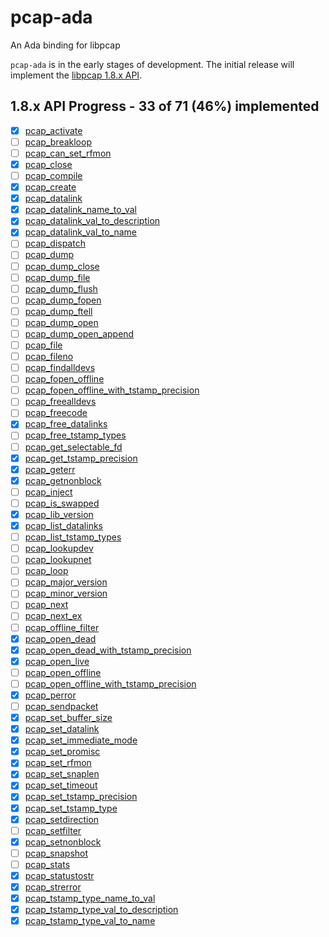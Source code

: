 # pcap-ada
An Ada binding for libpcap

`pcap-ada` is in the early stages of development.
The initial release will implement the [libpcap 1.8.x API](https://www.tcpdump.org/manpages/libpcap-1.8.1/pcap.3pcap.html).

## 1.8.x API Progress - 33 of 71 (46%) implemented

- [x] [pcap_activate](https://www.tcpdump.org/manpages/libpcap-1.8.1/pcap_activate.3pcap.html)
- [ ] [pcap_breakloop](https://www.tcpdump.org/manpages/libpcap-1.8.1/pcap_breakloop.3pcap.html)
- [ ] [pcap_can_set_rfmon](https://www.tcpdump.org/manpages/libpcap-1.8.1/pcap_can_set_rfmon.3pcap.html)
- [x] [pcap_close](https://www.tcpdump.org/manpages/libpcap-1.8.1/pcap_close.3pcap.html)
- [ ] [pcap_compile](https://www.tcpdump.org/manpages/libpcap-1.8.1/pcap_compile.3pcap.html)
- [x] [pcap_create](https://www.tcpdump.org/manpages/libpcap-1.8.1/pcap_create.3pcap.html)
- [x] [pcap_datalink](https://www.tcpdump.org/manpages/libpcap-1.8.1/pcap_datalink.3pcap.html)
- [x] [pcap_datalink_name_to_val](https://www.tcpdump.org/manpages/libpcap-1.8.1/pcap_datalink_name_to_val.3pcap.html)
- [x] [pcap_datalink_val_to_description](https://www.tcpdump.org/manpages/libpcap-1.8.1/pcap_datalink_val_to_name.3pcap.html)
- [x] [pcap_datalink_val_to_name](https://www.tcpdump.org/manpages/libpcap-1.8.1/pcap_datalink_val_to_name.3pcap.html)
- [ ] [pcap_dispatch](https://www.tcpdump.org/manpages/libpcap-1.8.1/pcap_loop.3pcap.html)
- [ ] [pcap_dump](https://www.tcpdump.org/manpages/libpcap-1.8.1/pcap_dump.3pcap.html)
- [ ] [pcap_dump_close](https://www.tcpdump.org/manpages/libpcap-1.8.1/pcap_dump_close.3pcap.html)
- [ ] [pcap_dump_file](https://www.tcpdump.org/manpages/libpcap-1.8.1/pcap_dump_file.3pcap.html)
- [ ] [pcap_dump_flush](https://www.tcpdump.org/manpages/libpcap-1.8.1/pcap_dump_flush.3pcap.html)
- [ ] [pcap_dump_fopen](https://www.tcpdump.org/manpages/libpcap-1.8.1/pcap_dump_open.3pcap.html)
- [ ] [pcap_dump_ftell](https://www.tcpdump.org/manpages/libpcap-1.8.1/pcap_dump_ftell.3pcap.html)
- [ ] [pcap_dump_open](https://www.tcpdump.org/manpages/libpcap-1.8.1/pcap_dump_open.3pcap.html)
- [ ] [pcap_dump_open_append](https://www.tcpdump.org/manpages/libpcap-1.8.1/pcap_dump_open.3pcap.html)
- [ ] [pcap_file](https://www.tcpdump.org/manpages/libpcap-1.8.1/pcap_file.3pcap.html)
- [ ] [pcap_fileno](https://www.tcpdump.org/manpages/libpcap-1.8.1/pcap_fileno.3pcap.html)
- [ ] [pcap_findalldevs](https://www.tcpdump.org/manpages/libpcap-1.8.1/pcap_findalldevs.3pcap.html)
- [ ] [pcap_fopen_offline](https://www.tcpdump.org/manpages/libpcap-1.8.1/pcap_open_offline.3pcap.html)
- [ ] [pcap_fopen_offline_with_tstamp_precision](https://www.tcpdump.org/manpages/libpcap-1.8.1/pcap_open_offline.3pcap.html)
- [ ] [pcap_freealldevs](https://www.tcpdump.org/manpages/libpcap-1.8.1/pcap_findalldevs.3pcap.html)
- [ ] [pcap_freecode](https://www.tcpdump.org/manpages/libpcap-1.8.1/pcap_freecode.3pcap.html)
- [x] [pcap_free_datalinks](https://www.tcpdump.org/manpages/libpcap-1.8.1/pcap_list_datalinks.3pcap.html)
- [ ] [pcap_free_tstamp_types](https://www.tcpdump.org/manpages/libpcap-1.8.1/pcap_list_tstamp_types.3pcap.html)
- [ ] [pcap_get_selectable_fd](https://www.tcpdump.org/manpages/libpcap-1.8.1/pcap_get_selectable_fd.3pcap.html)
- [x] [pcap_get_tstamp_precision](https://www.tcpdump.org/manpages/libpcap-1.8.1/pcap_get_tstamp_precision.3pcap.html)
- [x] [pcap_geterr](https://www.tcpdump.org/manpages/libpcap-1.8.1/pcap_geterr.3pcap.html)
- [x] [pcap_getnonblock](https://www.tcpdump.org/manpages/libpcap-1.8.1/pcap_setnonblock.3pcap.html)
- [ ] [pcap_inject](https://www.tcpdump.org/manpages/libpcap-1.8.1/pcap_inject.3pcap.html)
- [ ] [pcap_is_swapped](https://www.tcpdump.org/manpages/libpcap-1.8.1/pcap_is_swapped.3pcap.html)
- [x] [pcap_lib_version](https://www.tcpdump.org/manpages/libpcap-1.8.1/pcap_lib_version.3pcap.html)
- [x] [pcap_list_datalinks](https://www.tcpdump.org/manpages/libpcap-1.8.1/pcap_list_datalinks.3pcap.html)
- [ ] [pcap_list_tstamp_types](https://www.tcpdump.org/manpages/libpcap-1.8.1/pcap_list_tstamp_types.3pcap.html)
- [ ] [pcap_lookupdev](https://www.tcpdump.org/manpages/libpcap-1.8.1/pcap_lookupdev.3pcap.html)
- [ ] [pcap_lookupnet](https://www.tcpdump.org/manpages/libpcap-1.8.1/pcap_lookupnet.3pcap.html)
- [ ] [pcap_loop](https://www.tcpdump.org/manpages/libpcap-1.8.1/pcap_loop.3pcap.html)
- [ ] [pcap_major_version](https://www.tcpdump.org/manpages/libpcap-1.8.1/pcap_major_version.3pcap.html)
- [ ] [pcap_minor_version](https://www.tcpdump.org/manpages/libpcap-1.8.1/pcap_major_version.3pcap.html)
- [ ] [pcap_next](https://www.tcpdump.org/manpages/libpcap-1.8.1/pcap_next_ex.3pcap.html)
- [ ] [pcap_next_ex](https://www.tcpdump.org/manpages/libpcap-1.8.1/pcap_next_ex.3pcap.html)
- [ ] [pcap_offline_filter](https://www.tcpdump.org/manpages/libpcap-1.8.1/pcap_offline_filter.3pcap.html)
- [x] [pcap_open_dead](https://www.tcpdump.org/manpages/libpcap-1.8.1/pcap_open_dead.3pcap.html)
- [x] [pcap_open_dead_with_tstamp_precision](https://www.tcpdump.org/manpages/libpcap-1.8.1/pcap_open_dead.3pcap.html)
- [x] [pcap_open_live](https://www.tcpdump.org/manpages/libpcap-1.8.1/pcap_open_live.3pcap.html)
- [ ] [pcap_open_offline](https://www.tcpdump.org/manpages/libpcap-1.8.1/pcap_open_offline.3pcap.html)
- [ ] [pcap_open_offline_with_tstamp_precision](https://www.tcpdump.org/manpages/libpcap-1.8.1/pcap_open_offline.3pcap.html)
- [x] [pcap_perror](https://www.tcpdump.org/manpages/libpcap-1.8.1/pcap_geterr.3pcap.html)
- [ ] [pcap_sendpacket](https://www.tcpdump.org/manpages/libpcap-1.8.1/pcap_inject.3pcap.html)
- [x] [pcap_set_buffer_size](https://www.tcpdump.org/manpages/libpcap-1.8.1/pcap_set_buffer_size.3pcap.html)
- [x] [pcap_set_datalink](https://www.tcpdump.org/manpages/libpcap-1.8.1/pcap_set_datalink.3pcap.html)
- [x] [pcap_set_immediate_mode](https://www.tcpdump.org/manpages/libpcap-1.8.1/pcap_set_immediate_mode.3pcap.html)
- [x] [pcap_set_promisc](https://www.tcpdump.org/manpages/libpcap-1.8.1/pcap_set_promisc.3pcap.html)
- [x] [pcap_set_rfmon](https://www.tcpdump.org/manpages/libpcap-1.8.1/pcap_set_rfmon.3pcap.html)
- [x] [pcap_set_snaplen](https://www.tcpdump.org/manpages/libpcap-1.8.1/pcap_set_snaplen.3pcap.html)
- [x] [pcap_set_timeout](https://www.tcpdump.org/manpages/libpcap-1.8.1/pcap_set_timeout.3pcap.html)
- [x] [pcap_set_tstamp_precision](https://www.tcpdump.org/manpages/libpcap-1.8.1/pcap_set_tstamp_precision.3pcap.html)
- [x] [pcap_set_tstamp_type](https://www.tcpdump.org/manpages/libpcap-1.8.1/pcap_set_tstamp_type.3pcap.html)
- [x] [pcap_setdirection](https://www.tcpdump.org/manpages/libpcap-1.8.1/pcap_setdirection.3pcap.html)
- [ ] [pcap_setfilter](https://www.tcpdump.org/manpages/libpcap-1.8.1/pcap_setfilter.3pcap.html)
- [x] [pcap_setnonblock](https://www.tcpdump.org/manpages/libpcap-1.8.1/pcap_setnonblock.3pcap.html)
- [ ] [pcap_snapshot](https://www.tcpdump.org/manpages/libpcap-1.8.1/pcap_snapshot.3pcap.html)
- [ ] [pcap_stats](https://www.tcpdump.org/manpages/libpcap-1.8.1/pcap_stats.3pcap.html)
- [x] [pcap_statustostr](https://www.tcpdump.org/manpages/libpcap-1.8.1/pcap_statustostr.3pcap.html)
- [x] [pcap_strerror](https://www.tcpdump.org/manpages/libpcap-1.8.1/pcap_strerror.3pcap.html)
- [x] [pcap_tstamp_type_name_to_val](https://www.tcpdump.org/manpages/libpcap-1.8.1/pcap_tstamp_type_name_to_val.3pcap.html)
- [x] [pcap_tstamp_type_val_to_description](https://www.tcpdump.org/manpages/libpcap-1.8.1/pcap_tstamp_type_val_to_name.3pcap.html)
- [x] [pcap_tstamp_type_val_to_name](https://www.tcpdump.org/manpages/libpcap-1.8.1/pcap_tstamp_type_val_to_name.3pcap.html)
